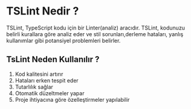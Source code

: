 # TSLint Nedir ?

TSLint, TypeScript kodu için bir Linter(analiz) aracıdır. TSLint, kodunuzu belirli kurallara göre analiz eder ve stil sorunları,derleme hataları, yanlış kullanımlar gibi potansiyel problemleri belirler.

## TsLint Neden Kullanılır ?

1. Kod kalitesini artırır
2. Hataları erken tespit eder
3. Tutarlılık sağlar
4. Otomatik düzeltmeler yapar
5. Proje ihtiyacına göre özelleştirmeler yapılabilir
